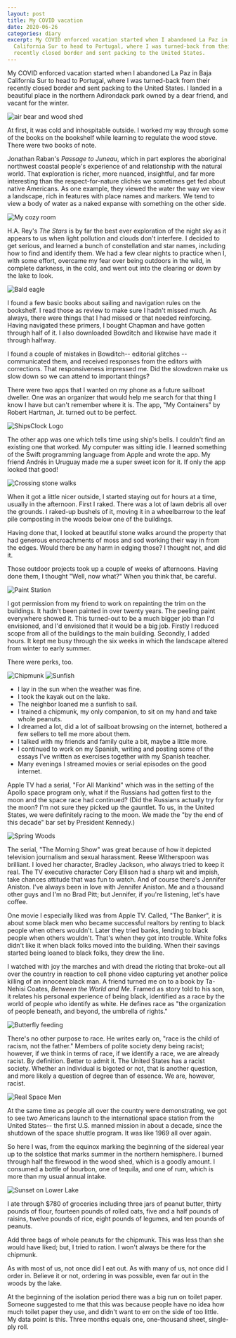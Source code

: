 ```yaml
---
layout: post
title: My COVID vacation
date: 2020-06-26
categories: diary
excerpt: My COVID enforced vacation started when I abandoned La Paz in Baja
  California Sur to head to Portugal, where I was turned-back from their
  recently closed border and sent packing to the United States.
---
```


My COVID enforced vacation started when I abandoned La Paz in Baja California
Sur to head to Portugal, where I was turned-back from their recently closed
border and sent packing to the United States.  I landed in a beautiful place in
the northern Adirondack park owned by a dear friend, and vacant for the winter.

![air bear and wood shed](/assets/images/covid-vacation/air-bear-woodshed.jpeg)

At first, it was cold and inhospitable outside. I worked my way through some
of the books on the bookshelf while learning to regulate the wood stove.
There were two books of note.

Jonathan Raban's _Passage to Juneau_, which in part explores the aboriginal
northwest coastal people's experience of and relationship with the natural
world. That exploration is richer, more nuanced, insightful, and far more
interesting than the respect-for-nature clichés we sometimes get fed about
native Americans.  As one example, they viewed the water the way we view a
landscape, rich in features with place names and markers.  We tend to view a
body of water as a naked expanse with something on the other side.

![My cozy room](/assets/images/covid-vacation/cozy-interior.jpg)

H.A. Rey's _The Stars_ is by far the best ever exploration of the night sky as
it appears to us when light pollution and clouds don't interfere.  I decided to
get serious, and learned a bunch of constellation and
star names, including how to find and identify them. We had a few clear
nights to practice when I, with some effort, overcame my fear over being
outdoors in the wild, in complete darkness, in the cold, and went out into
the clearing or down by the lake to look.

![Bald eagle](/assets/images/covid-vacation/bald-eagle.jpg)

I found a few basic books about sailing and navigation rules on the bookshelf.
I read those as review to make sure I hadn't missed much. As always, there
were things that I had missed or that needed reinforcing.
Having navigated these primers, I bought Chapman
and have gotten through half of it. I also downloaded Bowditch and likewise
have made it through halfway.

I found a couple of mistakes in Bowditch--
editorial glitches --communicated them, and received responses from the editors
with corrections. That responsiveness impressed me.
Did the slowdown make us slow down so we can attend to important things?

There were two apps that I wanted on my phone as a future sailboat dweller.
One was an organizer that would help me search for that thing I know I have
but can't remember where it is. The app, "My Containers" by Robert Hartman, Jr.
turned out to be perfect.

![ShipsClock Logo](/assets/images/covid-vacation/ShipsClockLogoVertical.png)

The other app was one which tells time using ship's bells. I couldn't find
an existing one that worked. My computer was sitting idle. I learned something
of the Swift programming language from Apple and wrote the app. My friend
Andrés in Uruguay made me a super sweet icon for it. If only the app looked
that good!

![Crossing stone walks](/assets/images/covid-vacation/walks.jpeg)

When it got a little nicer outside, I started staying out for hours at a time,
usually in the afternoon. First I raked. There was a lot of lawn debris all
over the grounds. I raked-up bushels of it, moving it in a wheelbarrow to
the leaf pile composting in the woods below one of the buildings.

Having done that, I looked at beautiful stone walks around the property
that had generous encroachments of moss and sod working their way in from
the edges. Would there be any harm in edging those? I thought not, and did it.

Those outdoor projects took up a couple of weeks of afternoons. Having done
them, I thought "Well, now what?" When you think that, be careful.

![Paint Station](/assets/images/covid-vacation/paint-station.jpeg)

I got permission from my friend to work on repainting the trim on the
buildings. It hadn't been painted in over twenty years. The peeling paint
everywhere showed it. This turned-out to be a much bigger job than I'd
envisioned, and I'd envisioned that it would be a big job. Firstly I reduced
scope from all of the buildings to the main building. Secondly, I added hours.
It kept me busy through the six weeks in which the landscape altered from
winter to early summer.

There were perks, too.

![Chipmunk](/assets/images/covid-vacation/chipmunk.png)
![Sunfish](/assets/images/covid-vacation/sunfish.jpeg)

- I lay in the sun when the weather was fine.
- I took the kayak out on the lake.
- The neighbor loaned me a sunfish to sail.
- I trained a chipmunk, my only companion, to sit on my hand and take
whole peanuts.
- I dreamed a lot, did a lot of sailboat browsing on the internet, bothered
a few sellers to tell me more about them.
- I talked with my friends and family quite a bit, maybe a little more.
- I continued to work on my Spanish, writing and posting some of the essays
I've written as exercises together with my Spanish teacher.
- Many evenings I streamed movies or serial episodes on the good internet.

Apple TV had a serial, "For All Mankind" which was in the setting of the
Apollo space program only, what if the Russians had gotten first to the
moon and the space race had continued? (Did the Russians actually try for the
moon? I'm not sure they picked up the gauntlet. To us, in the United States,
we were definitely racing to the moon. We made the "by the end of this decade"
bar set by President Kennedy.)

![Spring Woods](/assets/images/covid-vacation/spring-woods.jpeg)

The serial, "The Morning Show" was great because of how it depicted
television journalism and sexual harassment. Reese Witherspoon was brilliant.
I loved her character, Bradley Jackson, who always tried to keep it real.
The TV executive character Cory Ellison
had a sharp wit and impish, take chances attitude that was fun to watch.
And of course there's Jennifer Aniston. I've always been in love with
Jennifer Aniston. Me and a thousand other guys and I'm no Brad Pitt;
but Jennifer, if you're listening, let's have coffee.

One movie I especially liked was from Apple TV. Called, "The Banker", it is
about some black men who became successful realtors by renting to black people
when others wouldn't.  Later they tried banks, lending to black people when
others wouldn't. That's when they got into trouble. White folks didn't like it
when black folks moved into the building. When their savings started being
loaned to black folks, they drew the line.

I watched with joy the marches and with dread the rioting that broke-out all
over the country in reaction to cell phone video capturing yet another police
killing of an innocent black man. A friend turned me on to a book by Ta-Nehisi
Coates, _Between the World and Me_.  Framed as story told to his son, it
relates his personal experience of being black, identified as a race by the
world of people who identify as white. He defines race as "the organization of
people beneath, and beyond, the umbrella of rights."

![Butterfly feeding](/assets/images/covid-vacation/butterfly.jpeg)

There's no other purpose to race. He writes early on, "race is the child of
racism, not the father." Members of polite society deny being racist;
however, if we think in terms of race, if we identify a race, we are already
racist. By definition. Better to admit it. The United States has a racist
society. Whether an individual is bigoted or not, that is another question,
and more likely a question of degree than of essence. We are, however, racist.

![Real Space Men](/assets/images/covid-vacation/RealSpaceMen.png)

At the same time as people all over the country were demonstrating,
we got to see two Americans launch to the international
space station from the United States-- the first U.S. manned mission
in about a decade, since the
shutdown of the space shuttle program. It was like 1969 all over again.

So here I was, from the equinox marking the beginning of the sidereal year
up to the solstice that marks summer in the northern hemisphere.
I burned through half the firewood in the wood shed, which is a goodly amount.
I consumed a bottle of bourbon, one of tequila, and one of rum, which is
more than my usual annual intake.

![Sunset on Lower Lake](/assets/images/covid-vacation/lower-lake-sunset.jpeg)

I ate through $780 of groceries including three jars of peanut butter,
thirty pounds of flour, fourteen pounds of rolled oats, five and a half
pounds of raisins, twelve pounds of rice, eight pounds of legumes,
and ten pounds of peanuts.

Add three bags of whole peanuts for the chipmunk. This was less than she would
have liked; but, I tried to ration. I won't always be there for the chipmunk.

As with most of us, not once did I eat out. As with many of us, not once
did I order in. Believe it or not, ordering in was possible, even far out
in the woods by the lake.

At the beginning of the isolation period there was a big run on toilet paper.
Someone suggested to me that this was because people have no idea how much
toilet paper they use, and didn't want to err on the side of too little.
My data point is this. Three months equals one, one-thousand sheet, single-ply
roll.
